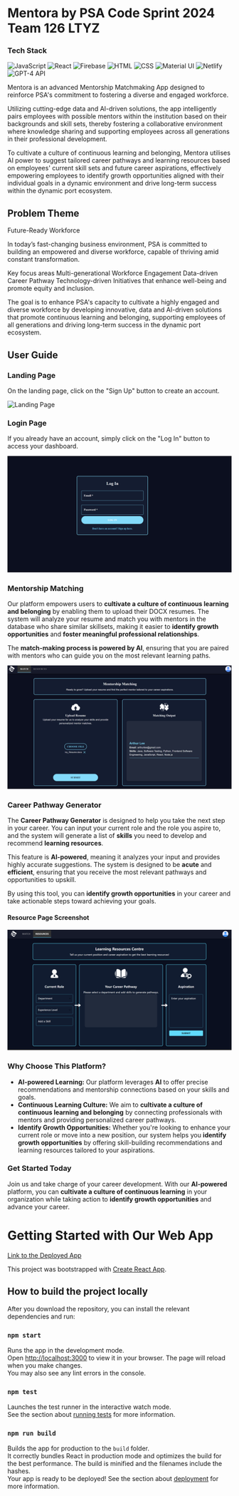 # Mentora by PSA Code Sprint 2024 Team 126 LTYZ
### Tech Stack

![JavaScript](https://img.shields.io/badge/-JavaScript-F7DF1E?style=flat&logo=javascript&logoColor=black)
![React](https://img.shields.io/badge/-React-61DAFB?style=flat&logo=react&logoColor=black)
![Firebase](https://img.shields.io/badge/-Firebase-FFCA28?style=flat&logo=firebase&logoColor=black)
![HTML](https://img.shields.io/badge/-HTML5-E34F26?style=flat&logo=html5&logoColor=white)
![CSS](https://img.shields.io/badge/-CSS3-1572B6?style=flat&logo=css3&logoColor=white)
![Material UI](https://img.shields.io/badge/-MUI-007FFF?style=flat&logo=mui&logoColor=white)
![Netlify](https://img.shields.io/badge/-Netlify-00C7B7?style=flat&logo=netlify&logoColor=white)
![GPT-4 API](https://img.shields.io/badge/-GPT--4_API-412991?style=flat&logo=openai&logoColor=white)

Mentora is an advanced Mentorship Matchmaking App designed to reinforce PSA's commitment to fostering a diverse and engaged workforce. 

Utilizing cutting-edge data and AI-driven solutions, the app intelligently pairs employees with possible mentors within the institution based on their backgrounds and skill sets, thereby fostering a collaborative environment where knowledge sharing and supporting employees across all generations in their professional development.

To cultivate a culture of continuous learning and belonging, Mentora utilises AI power to suggest tailored career pathways and learning resources based on employees' current skill sets and future career aspirations, effectively empowering employees to identify growth opportunities aligned with their individual goals in a dynamic environment and drive long-term success within the dynamic port ecosystem.

## Problem Theme
Future-Ready Workforce

In today’s fast-changing business environment, PSA is committed to building an empowered and diverse workforce, capable of thriving amid constant transformation.

Key focus areas
Multi-generational Workforce Engagement
Data-driven Career Pathway
Technology-driven Initiatives that enhance well-being and promote equity and inclusion. 
 
The goal is to enhance PSA's capacity to cultivate a highly engaged and diverse workforce by developing innovative, data and AI-driven solutions that promote continuous learning and belonging, supporting employees of all generations and driving long-term success in the dynamic port ecosystem.

## User Guide

### Landing Page
On the landing page, click on the "Sign Up" button to create an account.

![Landing Page](https://github.com/xiaoge26/mentoraImages/blob/main/Screenshot%20(1322).png)

### Login Page
If you already have an account, simply click on the "Log In" button to access your dashboard.

![Login Page](https://github.com/xiaoge26/mentoraImages/blob/main/Screenshot%20(1318).png)

### Mentorship Matching
Our platform empowers users to **cultivate a culture of continuous learning and belonging** by enabling them to upload their DOCX resumes. The system will analyze your resume and match you with mentors in the database who share similar skillsets, making it easier to **identify growth opportunities** and **foster meaningful professional relationships**.

The **match-making process is powered by AI**, ensuring that you are paired with mentors who can guide you on the most relevant learning paths.

![MM Page](https://github.com/xiaoge26/mentoraImages/blob/main/Screenshot%20(1320).png)

### Career Pathway Generator

The **Career Pathway Generator** is designed to help you take the next step in your career. You can input your current role and the role you aspire to, and the system will generate a list of **skills** you need to develop and recommend **learning resources**.

This feature is **AI-powered**, meaning it analyzes your input and provides highly accurate suggestions. The system is designed to be **acute** and **efficient**, ensuring that you receive the most relevant pathways and opportunities to upskill.

By using this tool, you can **identify growth opportunities** in your career and take actionable steps toward achieving your goals.

#### Resource Page Screenshot

![Resource Page](public/resource.png)

### Why Choose This Platform?
- **AI-powered Learning:** Our platform leverages **AI** to offer precise recommendations and mentorship connections based on your skills and goals.
- **Continuous Learning Culture:** We aim to **cultivate a culture of continuous learning and belonging** by connecting professionals with mentors and providing personalized career pathways.
- **Identify Growth Opportunities:** Whether you're looking to enhance your current role or move into a new position, our system helps you **identify growth opportunities** by offering skill-building recommendations and learning resources tailored to your aspirations.

### Get Started Today
Join us and take charge of your career development. With our **AI-powered** platform, you can **cultivate a culture of continuous learning** in your organization while taking action to **identify growth opportunities** and advance your career.


# Getting Started with Our Web App
[Link to the Deployed App](https://symphonious-cascaron-96b516.netlify.app/)

This project was bootstrapped with [Create React App](https://github.com/facebook/create-react-app).
## How to build the project locally
After you download the repository, you can install the relevant dependencies and run:
### `npm start`
Runs the app in the development mode.\
Open [http://localhost:3000](http://localhost:3000) to view it in your browser.
The page will reload when you make changes.\
You may also see any lint errors in the console.
### `npm test`
Launches the test runner in the interactive watch mode.\
See the section about [running tests](https://facebook.github.io/create-react-app/docs/running-tests) for more information.
### `npm run build`
Builds the app for production to the `build` folder.\
It correctly bundles React in production mode and optimizes the build for the best performance.
The build is minified and the filenames include the hashes.\
Your app is ready to be deployed!
See the section about [deployment](https://facebook.github.io/create-react-app/docs/deployment) for more information.